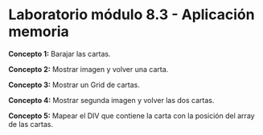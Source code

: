 # Laboratorio módulo 8.3 - Aplicación memoria

**Concepto 1:** Barajar las cartas.

**Concepto 2:** Mostrar imagen y volver una carta.

**Concepto 3:** Mostrar un Grid de cartas.

**Concepto 4:** Mostrar segunda imagen y volver las dos cartas.

**Concepto 5:** Mapear el DIV que contiene la carta con la posición del array de las cartas.
